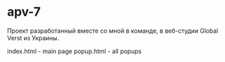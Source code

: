 # apv-7

Проект разработанный вместе со мной в команде, в веб-студии Global Verst из Украины.

index.html - main page
popup.html - all popups
